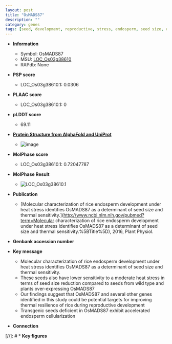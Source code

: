 ```yaml
---
layout: post
title: "OsMADS87"
description: ""
category: genes
tags: [seed, development, reproductive, stress, endosperm, seed size, endosperm development, reproductive development]
---
```


* **Information**  
    + Symbol: OsMADS87  
    + MSU: [LOC_Os03g38610](http://rice.plantbiology.msu.edu/cgi-bin/ORF_infopage.cgi?orf=LOC_Os03g38610)  
    + RAPdb: None  

* **PSP score**  
    + LOC_Os03g38610.1: 0.0306 

* **PLAAC score**  
    + LOC_Os03g38610.1: 0 

* **pLDDT score**
    + 69.11

* **[Protein Structure from AlphaFold and UniProt](https://www.uniprot.org/uniprotkb/Q75IC5/entry#structure)**
    + ![image](https://ricepsp.github.io/images/Q7/AF-Q75IC5-F1.png)

* **MolPhase score**
    + LOC_Os03g38610.1: 0.72047787

* **MolPhase Result**
    + ![LOC_Os03g38610.1](https://304243504.github.io/Pictures/LOC_Os03g/LOC_Os03g38610.1.png)

* **Publication**  
    + [Molecular characterization of rice endosperm development under heat stress identifies OsMADS87 as a determinant of seed size and thermal sensitivity.](http://www.ncbi.nlm.nih.gov/pubmed?term=Molecular characterization of rice endosperm development under heat stress identifies OsMADS87 as a determinant of seed size and thermal sensitivity.%5BTitle%5D), 2016, Plant Physiol.

* **Genbank accession number**  

* **Key message**  
    + Molecular characterization of rice endosperm development under heat stress identifies OsMADS87 as a determinant of seed size and thermal sensitivity.
    + These seeds also have lower sensitivity to a moderate heat stress in terms of seed size reduction compared to seeds from wild type and plants over-expressing OsMADS87
    + Our findings suggest that OsMADS87 and several other genes identified in this study could be potential targets for improving thermal resilience of rice during reproductive development
    + Transgenic seeds deficient in OsMADS87 exhibit accelerated endosperm cellularization

* **Connection**  

[//]: # * **Key figures**  


